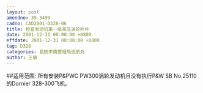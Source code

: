 ```yaml
---
layout: post
amendno: 39-3499
cadno: CAD2001-D328-06
title: 检查发动机第一级高压涡轮叶片
date: 2001-12-31 00:00:00 +0800
effdate: 2001-12-31 00:00:00 +0800
tag: D328
categories: 民航中南管理局适航处
author: 王敏
---
```


##适用范围:
所有安装P&PWC PW300涡轮发动机且没有执行P&W SB No.25110的Dornier 328-300飞机。

